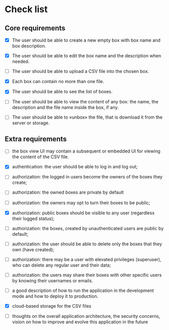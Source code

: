 # Check list

## Core requirements

- [x] The user should be able to create a new empty box with box name and box description.

- [x] The user should be able to edit the box name and the description when needed.

- [ ] The user should be able to upload a CSV file into the chosen box.

- [x] Each box can contain no more than one file.

- [x] The user should be able to see the list of boxes.

- [ ] The user should be able to view the content of any box: the name, the description and the file name inside the box, if any.

- [ ] The user should be able to «unbox» the file, that is download it from the server or storage.

## Extra requirements

- [ ] the box view UI may contain a subsequent or embedded UI for viewing the content of the CSV file.

- [x] authentication: the user should be able to log in and log out;

- [ ] authorization: the logged in users become the owners of the boxes they create;

- [ ] authorization: the owned boxes are private by default

- [ ] authorization: the owners may opt to turn their boxes to be public;

- [x] authorization: public boxes should be visible to any user (regardless their logged status);

- [ ] authorization: the boxes, created by unauthenticated users are public by default;

- [ ] authorization: the user should be able to delete only the boxes that they own (have created);

- [ ] authorization: there may be a user with elevated privileges (superuser), who can delete any regular user and their data;

- [ ] authorization: the users may share their boxes with other specific users by knowing their usernames or emails.

- [ ] a good description of how to run the application in the development mode and how to deploy it to production.

- [x] cloud-based storage for the CSV files

- [ ] thoughts on the overall application architecture, the security concerns, vision on how to improve and evolve this application in the future
